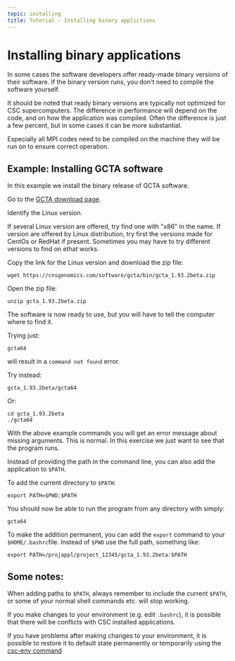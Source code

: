 ```yaml
---
topic: installing
title: Tutorial - Installing binary applictions
---
```


# Installing binary applications

In some cases the software developers offer ready-made
binary versions of their software. If the binary version
runs, you don't need to compile the software yourself.

It should be noted that ready binary versions are typically
not optimized for CSC supercomputers. The difference in 
performance will depend on the code, and on how the application was 
compiled. Often the difference is just a few percent, but in 
some cases it can be more substantial.

Especially all MPI codes need to be compiled on the machine
they will be run on to ensure correct operation.

## Example: Installing GCTA software

In this example we install the binary release of GCTA software.

Go to the [GCTA download page](https://cnsgenomics.com/software/gcta/#Download).

Identify the Linux version. 

If several Linux version are offered, try find one with "x86" in the name.
If version are offered by Linux distribution, try first the versions made for
CentOs or RedHat if present. Sometimes you may have to try different versions to
find on ethat works.

Copy the link for the Linux version and download the zip file:
```text
wget https://cnsgenomics.com/software/gcta/bin/gcta_1.93.2beta.zip
```
Open the zip file:
```text
unzip gcta_1.93.2beta.zip
```
The software is now ready to use, but you will have to tell the computer where
to find it. 

Trying just:
```text
gcta64
```
will result in a `command not found` error.

Try instead:
```text
gcta_1.93.2beta/gcta64
```
Or:
```text
cd gcta_1.93.2beta
./gcta64
```
With the above example commands you will get an error message about missing 
arguments. This is normal. In this exercise we just want to see that the 
program runs.

Instead of providing the path in the command line, you can also add 
the application to `$PATH`. 

To add the current directory to `$PATH`:
```text
export PATH=$PWD:$PATH
```
You should now be able to run the program from any directory with simply:
```text
gcta64
```
To make the addition permanent, you can add the `export` command to your
`$HOME/.bashrc`file. Instead of `$PWD` use the full path, something like:
```text
export PATH=/projappl/project_12345/gcta_1.93.2beta:$PATH
```
## Some notes: 

When adding paths to `$PATH`, always remember to include the current `$PATH`,
or some of your normal shell commands etc. will stop working.

If you make changes to your environment (e.g. edit `.bashrc`), it is possible
that there will be conflicts with CSC installed applications.

If you have problems after making changes to your environment, it is possible 
to restore it to default state permanently or temporarily using  the 
[csc-env command](https://docs.csc.fi/support/tutorials/using_csc_env/)
